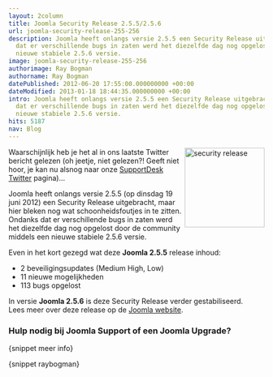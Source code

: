 ```yaml
---
layout: 2column
title: Joomla Security Release 2.5.5/2.5.6
url: joomla-security-release-255-256
description: Joomla heeft onlangs versie 2.5.5 een Security Release uitgebracht. Ondanks
  dat er verschillende bugs in zaten werd het diezelfde dag nog opgelost middels een
  nieuwe stabiele 2.5.6 versie.
image: joomla-security-release-255-256
authorimage: Ray Bogman
authorname: Ray Bogman
datePublished: 2012-06-20 17:55:00.000000000 +00:00
dateModified: 2013-01-18 18:44:35.000000000 +00:00
intro: Joomla heeft onlangs versie 2.5.5 een Security Release uitgebracht. Ondanks
  dat er verschillende bugs in zaten werd het diezelfde dag nog opgelost middels een
  nieuwe stabiele 2.5.6 versie.
hits: 5187
nav: Blog
---
```

<p><a href="blog/item/joomla-security-release-255-256"><img src="images/nieuws/securityrelease.jpg" width="157" height="157" alt="security release" style="float: right; margin: 0px 0px 5px 5px;" /></a>Waarschijnlijk heb je het al in ons laatste Twitter bericht gelezen (oh jeetje, niet gelezen?! Geeft niet hoor, je kan nu alsnog naar onze <a href="https://twitter.com/#!/supportdesknu" target="_blank" title="supportdesk-twitter">SupportDesk Twitter</a> pagina)...</p>
<p>Joomla heeft onlangs versie 2.5.5 (op dinsdag 19 juni 2012) een Security Release uitgebracht, maar hier bleken nog wat schoonheidsfoutjes in te zitten. Ondanks dat er verschillende bugs in zaten werd het diezelfde dag nog opgelost door de community middels een nieuwe stabiele 2.5.6 versie.</p>
<p>Even in het kort gezegd wat deze <strong>Joomla 2.5.5</strong> release inhoud:</p>
<ul class="check">
<li>2 beveiligingsupdates (Medium High, Low)</li>
<li>11 nieuwe mogelijkheden</li>
<li>113 bugs opgelost</li>
</ul>
<p>In versie <strong>Joomla 2.5.6</strong> is deze Security Release verder gestabiliseerd.<br />Lees meer over deze release op de <a href="http://www.joomla.org/announcements/release-news/5428-joomla-256-released.html" target="_blank" title="Joomla-website">Joomla website</a>.</p>
<p></p>
<h3>Hulp nodig bij Joomla Support of een Joomla Upgrade?</h3>
<p>{snippet meer info}</p>
<p>{snippet raybogman}</p>

